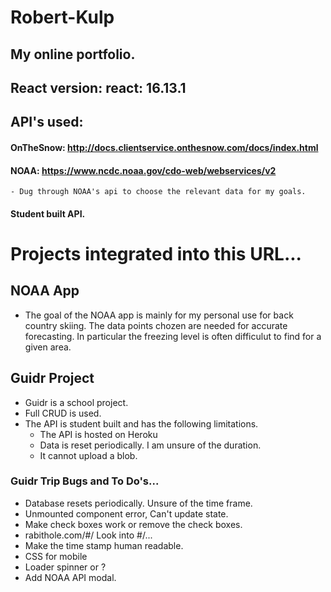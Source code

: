# Robert-Kulp 
## My online portfolio.
## React version: react: 16.13.1

## API's used: 
#### OnTheSnow: http://docs.clientservice.onthesnow.com/docs/index.html
#### NOAA: https://www.ncdc.noaa.gov/cdo-web/webservices/v2
	- Dug through NOAA's api to choose the relevant data for my goals.
#### Student built API. 

# Projects integrated into this URL...
## NOAA App
- The goal of the NOAA app is mainly for my personal use for back country skiing. The data points chozen are needed for accurate forecasting. In particular the freezing level is often difficulut to find for a given area. 


## Guidr Project
- Guidr is a school project. 
- Full CRUD is used. 
- The API is student built and has the following limitations. 
	- The API is hosted on Heroku
	- Data is reset periodically. I am unsure of the duration.
	- It cannot upload a blob. 

### Guidr Trip Bugs and To Do's...
- Database resets periodically. Unsure of the time frame. 
- Unmounted component error, Can't update state. 
- Make check boxes work or remove the check boxes.
- rabithole.com/#/ Look into #/...
- Make the time stamp human readable. 
- CSS for mobile
- Loader spinner or ? 
- Add NOAA API modal. 